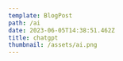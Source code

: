 ```yaml
---
template: BlogPost
path: /ai
date: 2023-06-05T14:38:51.462Z
title: chatgpt
thumbnail: /assets/ai.png
---
```



<script> (function (w, d, s, o, f, js, fjs) { w["botsonic_widget"] = o; w[o] = w[o] || function () { (w[o].q = w[o].q || []).push(arguments); }; (js = d.createElement(s)), (fjs = d.getElementsByTagName(s)[0]); js.id = o; js.src = f; js.async = 1; fjs.parentNode.insertBefore(js, fjs); })(window, document, "script", "Botsonic", "https://writesonic.s3.amazonaws.com/frontend-assets/CDN/botsonic.min.js"); Botsonic("init", { serviceBaseUrl: "https://api.writesonic.com", token: "<YOUR_TOKEN_HERE>", }); </script>
